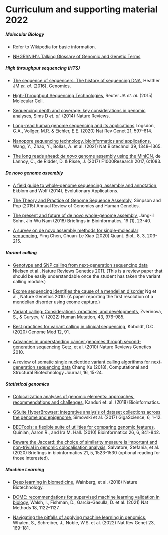 # Curriculum and supporting material 2022


##### Molecular Biology

* Refer to Wikipedia for basic information.

* [NHGRI/NIH's Talking Glossary of Genomic and Genetic Terms](https://www.genome.gov/genetics-glossary)


##### High throughput sequencing (HTS)

* [The sequence of sequencers: The history of sequencing DNA](https://github.com/arvindsundaram/IN-BIOSx000/raw/2020/Curriculum/HTS_history.pdf), Heather JM _et. al._ (2016), Genomics.

* [High-Throughput Sequencing Technologies](https://github.com/arvindsundaram/IN-BIOSx000/raw/2020/Curriculum/HTS_technology.pdf), Reuter JA _et. al._ (2015) Molecular Cell.

* [Sequencing depth and coverage: key considerations in genomic analyses](https://github.com/arvindsundaram/IN-BIOSx000/raw/2020/Curriculum/HTS_Coverage_Depth.pdf), Sims D _et. al._ (2014) Nature Reviews.

* [Long-read human genome sequencing and its applications](https://doi.org/10.1038/s41576-020-0236-x) Logsdon, G.A., Vollger, M.R. & Eichler, E.E. (2020) Nat Rev Genet 21, 597–614.

* [Nanopore sequencing technology, bioinformatics and applications](https://doi.org/10.1038/s41587-021-01108-x), Wang, Y., Zhao, Y., Bollas, A. et al. (2021) Nat Biotechnol 39, 1348–1365.

* [The long reads ahead: _de novo_ genome assembly using the MinION](https://doi.org/10.12688/f1000research.12012.2), de Lannoy, C., de Ridder, D. & Risse, J. (2017) F1000Research 2017, 6:1083.


##### _De novo_ genome assembly

* [A field guide to whole-genome sequencing, assembly and annotation](https://github.com/arvindsundaram/IN-BIOSx000/raw/2020/Curriculum/DNA_1.pdf), Ekblom and Wolf (2014), Evolutionary Applications.

* [The Theory and Practice of Genome Sequence Assembly](https://github.com/arvindsundaram/IN-BIOSx000/raw/2020/Curriculum/DNA_2.pdf), Simpson and Pop (2015) Annual Review of Genomics and Human Genetics.

* [The present and future of de novo whole-genome assembly](https://doi.org/10.1093/bib/bbw096), Jang-il Sohn, Jin-Wu Nam (2018) Briefings in Bioinformatics, 19 (1), 23-40.

* [A survey on de novo assembly methods for single-molecular sequencing](https://dx.doi.org/10.1007/s40484-020-0214-5), Ying Chen, Chuan-Le Xiao (2020) Quant. Biol., 8, 3, 203-215.


##### Variant calling

* [Genotype and SNP calling from next-generation sequencing data](https://github.com/arvindsundaram/IN-BIOSx000/raw/2020/Curriculum/VC_1.pdf) Nielsen et al., Nature Reviews Genetics 2011. (This is a review paper that should be easily understandable once the student has taken the variant calling module.)

* [Exome sequencing identifies the cause of a mendelian disorder](https://github.com/arvindsundaram/IN-BIOSx000/raw/2020/Curriculum/VC_2.pdf) Ng et al., Nature Genetics 2010. (A paper reporting the first resolution of a mendelian disorder using exome capture.)

* [Variant calling: Considerations, practices, and developments](https://doi.org/10.1002/humu.24311), Zverinova, S., &  Guryev, V. (2022) Human Mutation,  43,  976-985.

* [Best practices for variant calling in clinical sequencing](https://doi.org/10.1186/s13073-020-00791-w), Koboldt, D.C. (2020) Genome Med 12, 91.

* [Advances in understanding cancer genomes through second-generation sequencing](https://github.com/arvindsundaram/IN-BIOSx000/raw/2020/Curriculum/SVC_1.pdf)
Getz, et al. (2010) Nature Reviews Genetics 2010.

* [A review of somatic single nucleotide variant calling algorithms for next-generation sequencing data](https://doi.org/10.1016/j.csbj.2018.01.003) Chang Xu (2018), Computational and Structural Biotechnology Journal, 16, 15-24.


##### Statistical genomics

* [Colocalization analyses of genomic elements: approaches, recommendations and challenges](https://github.com/arvindsundaram/IN-BIOSx000/raw/2020/Curriculum/SG_1.pdf), Kanduri et. al. (2018) Bioinformatics.

* [GSuite HyperBrowser: integrative analysis of dataset collections across the genome and epigenome](https://github.com/arvindsundaram/IN-BIOSx000/raw/2020/Curriculum/SG_2.pdf), Simovski et al. (2017) GigaScience, 6, 1–12.

* [BEDTools: a flexible suite of utilities for comparing genomic features](https://github.com/arvindsundaram/IN-BIOSx000/raw/2020/Curriculum/SG_3.pdf), Quinlan, Aaron R., and Ira M. Hall. (2010) Bioinformatics 26, 6, 841-842.

* [Beware the Jaccard: the choice of similarity measure is important and non-trivial in genomic colocalisation analysis](https://github.com/arvindsundaram/IN-BIOSx000/raw/2020/Curriculum/SG_4.pdf), Salvatore, Stefania, et al. (2020) Briefings in bioinformatics 21, 5, 1523-1530 (optional reading for those interested).


##### Machine Learning

* [Deep learning in biomedicine](https://github.com/arvindsundaram/IN-BIOSx000/raw/2020/Curriculum/ML.pdf), Wainberg, et al. (2018) Nature Biotechnology.

* [DOME: recommendations for supervised machine learning validation in biology](https://doi.org/10.1038/s41592-021-01205-4), Walsh, I., Fishman, D., Garcia-Gasulla, D. et al. (2021) Nat Methods 18, 1122–1127.

* [Navigating the pitfalls of applying machine learning in genomics](https://doi.org/10.1038/s41576-021-00434-9), Whalen, S., Schreiber, J., Noble, W.S. et al. (2022) Nat Rev Genet 23, 169–181.
